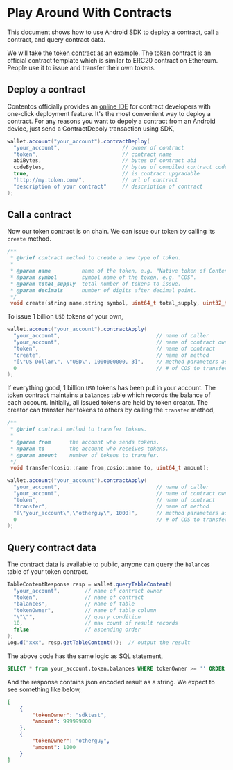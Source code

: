 # Play Around With Contracts

This document shows how to use Android SDK to deploy a contract, call a contract, and query contract data.

We will take the [token contract](https://github.com/coschain/wasm-compiler/blob/master/contracts/token/token.cpp) as an example. The token contract is an official contract template which is similar to ERC20 contract on Ethereum. People use it to issue and transfer their own tokens.

## Deploy a contract

Contentos officially provides an [online IDE](http://studio.contentos.io/) for contract developers with one-click deployment feature. It's the most convenient way to deploy a contract. For any reasons you want to depoly a contract from an Android device, just send a ContractDepoly transaction using SDK,

```java
wallet.account("your_account").contractDeploy(
  "your_account",                    // owner of contract
  "token",                           // contract name
  abiBytes,                          // bytes of contract abi
  codeBytes,                         // bytes of compiled contract code
  true,                              // is contract upgradable
  "http://my.token.com/",            // url of contract
  "description of your contract"     // description of contract
);
```

## Call a contract

Now our token contract is on chain. We can issue our token by calling its `create` method. 

```c++
/**
 * @brief contract method to create a new type of token.
 * 
 * @param name          name of the token, e.g. "Native token of Contentos".
 * @param symbol        symbol name of the token, e.g. "COS".
 * @param total_supply  total number of tokens to issue.
 * @param decimals      number of digits after decimal point.
 */
 void create(string name,string symbol, uint64_t total_supply, uint32_t decimals);
```

To issue 1 billion `USD` tokens of your own,

```java
wallet.account("your_account").contractApply(
  "your_account",                               // name of caller
  "your_account",                               // name of contract owner
  "token",                                      // name of contract
  "create",                                     // name of method
  "[\"US Dollar\", \"USD\", 1000000000, 3]",    // method parameters as json array
  0                                             // # of COS to transfer from caller to contract
);
```

If everything good,  1 billion `USD` tokens has been put in your account. The token contract maintains a `balances` table which records the balance of each account. Initially, all issued tokens are held by token creator. The creator can transfer her tokens to others by calling the `transfer` method,

```c++
/**
 * @brief contract method to transfer tokens.
 * 
 * @param from      the account who sends tokens.
 * @param to        the account who receives tokens.
 * @param amount    number of tokens to transfer.
 */
 void transfer(cosio::name from,cosio::name to, uint64_t amount);
```

```java
wallet.account("your_account").contractApply(
  "your_account",                               // name of caller
  "your_account",                               // name of contract owner
  "token",                                      // name of contract
  "transfer",                                   // name of method
  "[\"your_account\",\"otherguy\", 1000]",      // method parameters as json array
  0                                             // # of COS to transfer from caller to contract
);
```

## Query contract data

The contract data is available to public, anyone can query the `balances` table of your token contract. 

```java
TableContentResponse resp = wallet.queryTableContent(
  "your_account",        // name of contract owner
  "token",               // name of contract
  "balances",            // name of table
  "tokenOwner",          // name of table column 
  "\"\"",                // query condition
  10,                    // max count of result records
  false                  // ascending order
);
Log.d("xxx", resp.getTableContent());  // output the result
```

The above code has the same logic as SQL statement,

```sql
SELECT * from your_account.token.balances WHERE tokenOwner >= '' ORDER BY tokenOwner LIMIT 10
```

And the response contains json encoded result as a string. We expect to see something like below,

```json
[
    {
        "tokenOwner": "sdktest",
        "amount": 999999000
    },
    {
        "tokenOwner": "otherguy",
        "amount": 1000
    }
]
```



